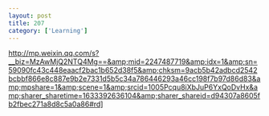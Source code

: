 ```yaml
---
layout: post
title: 207
category: ['Learning']
---
```


http://mp.weixin.qq.com/s?__biz=MzAwMjQ2NTQ4Mg==&amp;mid=2247487719&amp;idx=1&amp;sn=59090fc43c448eaacf2bac1b652d38f5&amp;chksm=9acb5b42adbcd2542bcbbf866e8c887e9b2e7331d5b5c34a786446293a46cc198f7b97d86d83&amp;mpshare=1&amp;scene=1&amp;srcid=1005Pcqu8iXbJuP6YxQoDvHx&amp;sharer_sharetime=1633392636104&amp;sharer_shareid=d94307a8605fb2fbec271a8d8c5a0a86#rd]


